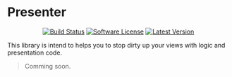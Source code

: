 # Presenter

<p align="center">
<a href="https://travis-ci.org/KennedyTedesco/Presenter"><img src="https://img.shields.io/travis/KennedyTedesco/Presenter/master.svg?style=flat-square" alt="Build Status"></img></a>
<a href="LICENSE"><img src="https://img.shields.io/badge/license-MIT-brightgreen.svg?style=flat-square" alt="Software License"></img></a>
<a href="https://github.com/KennedyTedesco/Presenter/releases"><img src="https://img.shields.io/github/release/KennedyTedesco/Presenter.svg?style=flat-square" alt="Latest Version"></img></a>
</p>

This library is intend to helps you to stop dirty up your views with logic and presentation code.

> Comming soon.

